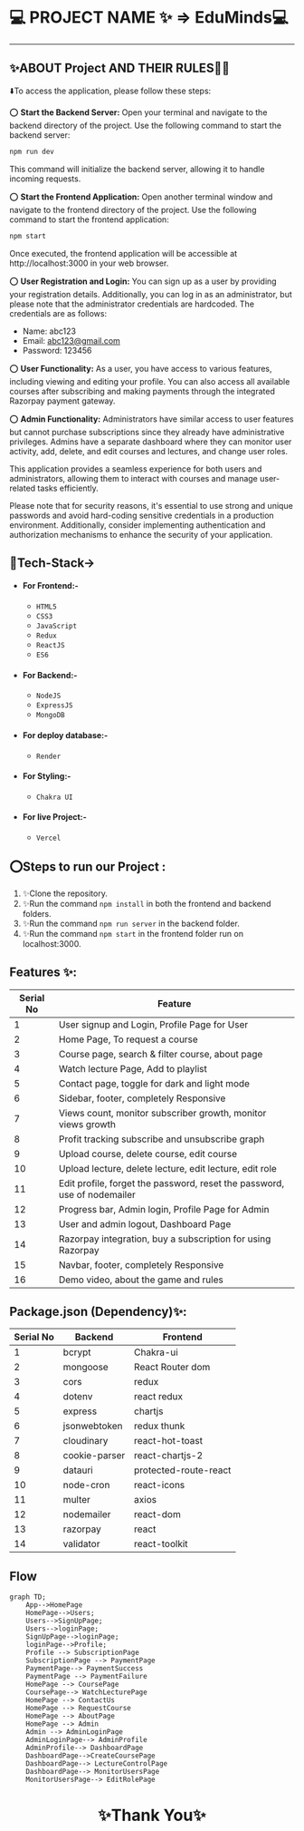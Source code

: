 
# 💻 PROJECT NAME ✨ => EduMinds💻


---

## ✨ABOUT Project AND THEIR RULES🧑‍💻

⬇️To access the application, please follow these steps:

⭕ **Start the Backend Server:**
Open your terminal and navigate to the backend directory of the project. Use the following command to start the backend server:

  ```sh
  npm run dev
  ```

This command will initialize the backend server, allowing it to handle incoming requests.

⭕ **Start the Frontend Application:**
Open another terminal window and navigate to the frontend directory of the project. Use the following command to start the frontend application:

  ```sh
  npm start
  ```

Once executed, the frontend application will be accessible at http://localhost:3000 in your web browser.

⭕ **User Registration and Login:**
You can sign up as a user by providing your registration details. Additionally, you can log in as an administrator, but please note that the administrator credentials are hardcoded. The credentials are as follows:

   - Name: abc123
   - Email: abc123@gmail.com
   - Password: 123456

⭕ **User Functionality:**
As a user, you have access to various features, including viewing and editing your profile. You can also access all available courses after subscribing and making payments through the integrated Razorpay payment gateway.

⭕ **Admin Functionality:**
Administrators have similar access to user features but cannot purchase subscriptions since they already have administrative privileges. Admins have a separate dashboard where they can monitor user activity, add, delete, and edit courses and lectures, and change user roles.

This application provides a seamless experience for both users and administrators, allowing them to interact with courses and manage user-related tasks efficiently.

Please note that for security reasons, it's essential to use strong and unique passwords and avoid hard-coding sensitive credentials in a production environment. Additionally, consider implementing authentication and authorization mechanisms to enhance the security of your application.


## 💫Tech-Stack->

- #### For Frontend:-
   - `HTML5`
   - `CSS3`
   - `JavaScript`
   - `Redux`
   - `ReactJS`
   - `ES6`

- #### For Backend:-
   - `NodeJS`
   - `ExpressJS`
   - `MongoDB`

- #### For deploy database:-
   - `Render`

- #### For Styling:-
   - `Chakra UI`

- #### For live Project:-
   - `Vercel`

## ⭕Steps to run our Project :

1. ✨Clone the repository.
2. ✨Run the command `npm install` in both the frontend and backend folders.
3. ✨Run the command `npm run server` in the backend folder.
4. ✨Run the command `npm start` in the frontend folder run on localhost:3000.

## Features ✨:

| Serial No | Feature |
| --------- | ------- |
| 1 | User signup and Login, Profile Page for User |
| 2 | Home Page, To request a course |
| 3 | Course page, search & filter course, about page |
| 4 | Watch lecture Page, Add to playlist |
| 5 | Contact page, toggle for dark and light mode |
| 6 | Sidebar, footer, completely Responsive |
| 7 | Views count, monitor subscriber growth, monitor views growth |
| 8 | Profit tracking subscribe and unsubscribe graph |
| 9 | Upload course, delete course, edit course |
| 10 | Upload lecture, delete lecture, edit lecture, edit role |
| 11 | Edit profile, forget the password, reset the password, use of nodemailer |
| 12 | Progress bar, Admin login, Profile Page for Admin |
| 13 | User and admin logout, Dashboard Page |
| 14 | Razorpay integration, buy a subscription for using Razorpay |
| 15 | Navbar, footer, completely Responsive |
| 16 | Demo video, about the game and rules |

## Package.json (Dependency)✨:

| Serial No | Backend | Frontend |
| --------- | ------- | -------- |
| 1 | bcrypt | Chakra-ui |
| 2 | mongoose | React Router dom |
| 3 | cors | redux |
| 4 | dotenv | react redux |
| 5 | express | chartjs |
| 6 | jsonwebtoken | redux thunk |
| 7 | cloudinary | react-hot-toast |
| 8 | cookie-parser | react-chartjs-2 |
| 9 | datauri | protected-route-react |
| 10 | node-cron | react-icons |
| 11 | multer | axios |
| 12 | nodemailer | react-dom |
| 13 | razorpay | react |
| 14 | validator | react-toolkit |

## Flow

```mermaid
graph TD;
    App-->HomePage
    HomePage-->Users;
    Users-->SignUpPage;
    Users-->loginPage;
    SignUpPage-->loginPage;
    loginPage-->Profile;
    Profile --> SubscriptionPage
    SubscriptionPage --> PaymentPage
    PaymentPage--> PaymentSuccess
    PaymentPage --> PaymentFailure
    HomePage --> CoursePage
    CoursePage--> WatchLecturePage
    HomePage --> ContactUs
    HomePage --> RequestCourse
    HomePage --> AboutPage
    HomePage --> Admin
    Admin --> AdminLoginPage
    AdminLoginPage--> AdminProfile
    AdminProfile--> DashboardPage
    DashboardPage-->CreateCoursePage
    DashboardPage--> LectureControlPage
    DashboardPage--> MonitorUsersPage
    MonitorUsersPage--> EditRolePage
```

<h1 align="center">✨Thank You✨</h1>
